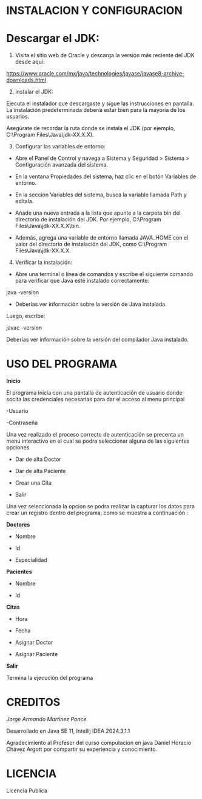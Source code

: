 # INSTALACION Y CONFIGURACION  

# Descargar el JDK:

1. Visita el sitio web de Oracle y descarga la versión más reciente del JDK desde aquí:

https://www.oracle.com/mx/java/technologies/javase/javase8-archive-downloads.html

2. Instalar el JDK:

Ejecuta el instalador que descargaste y sigue las instrucciones en pantalla. La instalación predeterminada debería estar bien para la mayoría de los usuarios.

Asegúrate de recordar la ruta donde se instala el JDK (por ejemplo, C:\Program Files\Java\jdk-XX.X.X).

3. Configurar las variables de entorno:

- Abre el Panel de Control y navega a Sistema y Seguridad > Sistema > Configuración avanzada del sistema.

- En la ventana Propiedades del sistema, haz clic en el botón Variables de entorno.

- En la sección Variables del sistema, busca la variable llamada Path y edítala.

- Añade una nueva entrada a la lista que apunte a la carpeta bin del directorio de instalación del JDK. Por ejemplo, C:\Program Files\Java\jdk-XX.X.X\bin.

- Además, agrega una variable de entorno llamada JAVA_HOME con el valor del directorio de instalación del JDK, como C:\Program Files\Java\jdk-XX.X.X.

4. Verificar la instalación:

- Abre una terminal o línea de comandos y escribe el siguiente comando para verificar que Java esté instalado correctamente:

 java -version

 - Deberías ver información sobre la versión de Java instalada.

Luego, escribe:

javac -version

Deberías ver información sobre la versión del compilador Java instalado.

# USO DEL PROGRAMA

**Inicio**

El programa inicia con una pantalla de autenticación de usuario donde socita las credenciales necesarias para dar el acceso al menu principal

-Usuario

-Contraseña

Una vez realizado el proceso correcto de autenticación se precenta un menú interactivo en el cual se podra seleccionar alguna de las siguientes opciones

- Dar de alta Doctor

- Dar de alta Paciente

- Crear una Cita

- Salir

Una vez seleccionada la opcion se podra realizar la capturar los datos para crear un registro dentro del programa, como se muestra a continuación :

**Doctores**

- Nombre

- Id

- Especialidad

**Pacientes**

- Nombre

- Id

**Citas**

- Hora
- Fecha

- Asignar Doctor

- Asignar Paciente

**Salir**

Termina la ejecución del programa

# CREDITOS

*Jorge Armando Martinez Ponce.*

Desarrollado en Java SE 11, Intellij IDEA 2024.3.1.1

Agradecimiento al Profesor del curso computacion en java Daniel Horacio Chávez Argott por compartir su experiencia y conocimiento.

# LICENCIA 

Licencia Publica 

